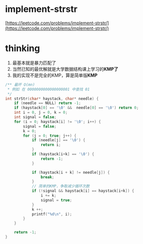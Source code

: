 # implement-strstr

[https://leetcode.com/problems/implement-strstr/](https://leetcode.com/problems/implement-strstr/)

# thinking

1. 最基本就是暴力匹配了
2. 当然已知的最优解就是大学数据结构课上学习的**KMP了**
3. 我的实现不是完全的KMP，算是简单版**KMP**

```c
/** 最坏 O(mn)
 * 例如 在 0000000000000000001 中查找 01
 */
int strStr(char* haystack, char* needle) {
    if (needle == NULL) return -1;
    if (haystack[0] == '\0' &&  needle[0] == '\0') return 0;
    int i = 0, j = 0, k = 0;
    int signal = false;
    for (i = 0; haystack[i] != '\0'; i++) {
        signal = false;
        k = 0;
        for (j = 0; true; j++) {
            if (needle[j] == '\0') {
                return i;
            }
            if (haystack[i+k] == '\0') {
                return -1;
            }

            if (haystack[i + k] != needle[j]) {
                break;
            }
			// 简单的KMP，争取减少循环次数
            if (!signal && haystack[i] == haystack[i+k]) {
                i += k;
                signal = true;
            }
            k ++;
            printf("%d\n", i);
        }
    }

    return -1;
}
```
